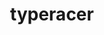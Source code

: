 ---
title: typeracer
redirect: https://data.typeracer.com/pit/profile?user=jexetic
layout: redir
---
